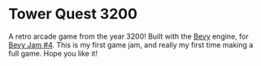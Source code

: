 # Tower Quest 3200

A retro arcade game from the year 3200!
Built with the [Bevy](https://bevyengine.org/) engine, for [Bevy Jam #4](https://itch.io/jam/bevy-jam-4).
This is my first game jam, and really my first time making a full game.
Hope you like it!
